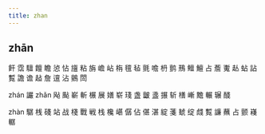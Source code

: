 ```yaml
---
title: zhan
---
```


## zhān
飦
霑
驙
饘
瞻
惉
怗
旜
粘
旃
嶦
岾
栴
氊
毡
氈
噡
枬
鹯
鳽
鳣
鱣
占
薝
魙
龪
蛅
詀
覱
譫
谵
趈
詹
邅
沾
鸇
閚







zhán
讝
zhǎn
飐
颭
嶄
斬
榐
展
嫸
崭
琖
盏
皽
盞
搌
斩
橏
嶃
黵
輾
辗
醆


















zhàn
驏
桟
碊
站
战
棧
戰
戦
栈
欃
嵁
僝
佔
偡
湛
綻
菚
虦
绽
虥
覱
譧
蘸
占
颤
嶘
轏
